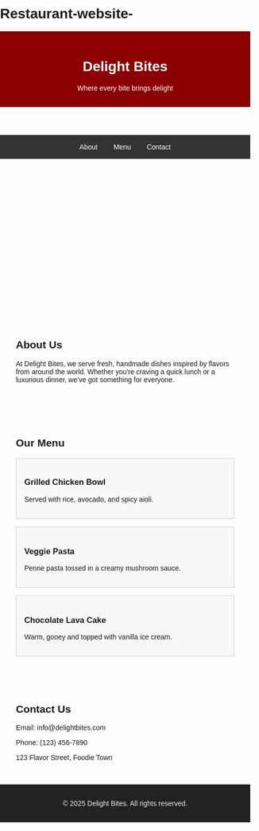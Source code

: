 # Restaurant-website-
<!DOCTYPE html>
<html lang="en">
<head>
  <meta charset="UTF-8" />
  <meta name="viewport" content="width=device-width, initial-scale=1.0" />
  <title>Delight Bites</title>
  <style>
    body { font-family: Arial, sans-serif; margin: 0; padding: 0; }
    header { background-color: #8B0000; color: white; padding: 1rem; text-align: center; }
    nav { background: #333; display: flex; justify-content: center; }
    nav a { color: white; padding: 1rem; text-decoration: none; }
    nav a:hover { background: #555; }
    section { padding: 2rem; }
    .hero { background: url('https://source.unsplash.com/1600x600/?restaurant,food') center/cover; height: 300px; }
    .menu { display: flex; flex-wrap: wrap; gap: 1rem; }
    .menu-item { background: #f8f8f8; padding: 1rem; border: 1px solid #ccc; flex: 1 1 200px; }
    footer { background: #222; color: #eee; text-align: center; padding: 1rem; }
  </style>
</head>
<body>
  <header>
    <h1>Delight Bites</h1>
    <p>Where every bite brings delight</p>
  </header>

  <nav>
    <a href="#about">About</a>
    <a href="#menu">Menu</a>
    <a href="#contact">Contact</a>
  </nav>

  <div class="hero"></div>

  <section id="about">
    <h2>About Us</h2>
    <p>At Delight Bites, we serve fresh, handmade dishes inspired by flavors from around the world. Whether you're craving a quick lunch or a luxurious dinner, we’ve got something for everyone.</p>
  </section>

  <section id="menu">
    <h2>Our Menu</h2>
    <div class="menu">
      <div class="menu-item">
        <h3>Grilled Chicken Bowl</h3>
        <p>Served with rice, avocado, and spicy aioli.</p>
      </div>
      <div class="menu-item">
        <h3>Veggie Pasta</h3>
        <p>Penne pasta tossed in a creamy mushroom sauce.</p>
      </div>
      <div class="menu-item">
        <h3>Chocolate Lava Cake</h3>
        <p>Warm, gooey and topped with vanilla ice cream.</p>
      </div>
    </div>
  </section>

  <section id="contact">
    <h2>Contact Us</h2>
    <p>Email: info@delightbites.com</p>
    <p>Phone: (123) 456-7890</p>
    <p>123 Flavor Street, Foodie Town</p>
  </section>

  <footer>
    <p>&copy; 2025 Delight Bites. All rights reserved.</p>
  </footer>
</body>
</html>
